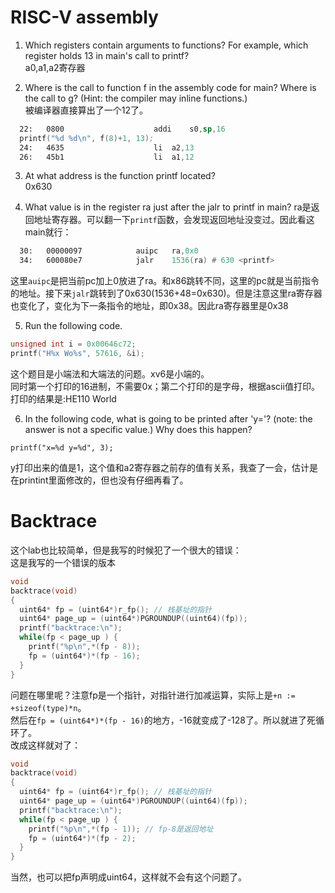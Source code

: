 # RISC-V assembly
1. Which registers contain arguments to functions? For example, which register holds 13 in main's call to printf?   
a0,a1,a2寄存器

2. Where is the call to function f in the assembly code for main? Where is the call to g? (Hint: the compiler may inline functions.)  
被编译器直接算出了一个12了。
```asm
  22:	0800                	addi	s0,sp,16
  printf("%d %d\n", f(8)+1, 13);
  24:	4635                	li	a2,13
  26:	45b1                	li	a1,12
```
3. At what address is the function printf located?  
0x630  

4. What value is in the register ra just after the jalr to printf in main?
ra是返回地址寄存器。可以翻一下`printf`函数，会发现返回地址没变过。因此看这main就行：
```asm
  30:	00000097          	auipc	ra,0x0
  34:	600080e7          	jalr	1536(ra) # 630 <printf>
```
这里`auipc`是把当前pc加上0放进了ra。和x86跳转不同，这里的pc就是当前指令的地址。接下来`jalr`跳转到了0x630(1536+48=0x630)。但是注意这里ra寄存器也变化了，变化为下一条指令的地址，即0x38。因此ra寄存器里是0x38

5. Run the following code.
```c
unsigned int i = 0x00646c72;
printf("H%x Wo%s", 57616, &i);
```
这个题目是小端法和大端法的问题。xv6是小端的。   
同时第一个打印的16进制，不需要0x；第二个打印的是字母，根据ascii值打印。  
打印的结果是:HE110 World

6. In the following code, what is going to be printed after 'y='? (note: the answer is not a specific value.) Why does this happen?   
```
printf("x=%d y=%d", 3);
```
y打印出来的值是1，这个值和a2寄存器之前存的值有关系，我查了一会，估计是在printint里面修改的，但也没有仔细再看了。

# Backtrace


这个lab也比较简单，但是我写的时候犯了一个很大的错误：  
这是我写的一个错误的版本
```c
void 
backtrace(void)
{
  uint64* fp = (uint64*)r_fp(); // 栈基址的指针
  uint64* page_up = (uint64*)PGROUNDUP((uint64)(fp));
  printf("backtrace:\n");
  while(fp < page_up ) {
    printf("%p\n",*(fp - 8)); 
    fp = (uint64*)*(fp - 16); 
  }
}
```
问题在哪里呢？注意fp是一个指针，对指针进行加减运算，实际上是`+n := +sizeof(type)*n`。  
然后在`fp = (uint64*)*(fp - 16)`的地方，-16就变成了-128了。所以就进了死循环了。  
改成这样就对了：
```c
void 
backtrace(void)
{
  uint64* fp = (uint64*)r_fp(); // 栈基址的指针
  uint64* page_up = (uint64*)PGROUNDUP((uint64)(fp));
  printf("backtrace:\n");
  while(fp < page_up ) {
    printf("%p\n",*(fp - 1)); // fp-8是返回地址
    fp = (uint64*)*(fp - 2); 
  }
}
```
当然，也可以把fp声明成uint64，这样就不会有这个问题了。

